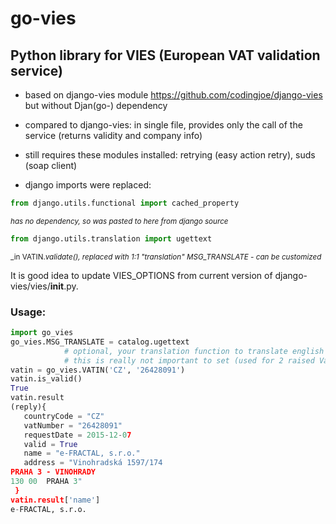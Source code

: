 # go-vies
## Python library for VIES (European VAT validation service)

- based on django-vies module https://github.com/codingjoe/django-vies but without Djan(go-) dependency
- compared to django-vies: in single file, provides only the call of the service (returns validity and company info)

- still requires these modules installed: retrying (easy action retry), suds (soap client)
- django imports were replaced:
```python
from django.utils.functional import cached_property
```
<sup>_has no dependency, so was pasted to here from django source_</sup>
```python
from django.utils.translation import ugettext
```
<sup>_in VATIN._validate(), replaced with 1:1 "translation" MSG_TRANSLATE - can be customized_</sup>

It is good idea to update VIES_OPTIONS from current version of django-vies/vies/__init__.py.

### Usage:
```python
import go_vies
go_vies.MSG_TRANSLATE = catalog.ugettext
            # optional, your translation function to translate english messages to current locale
            # this is really not important to set (used for 2 raised ValueError messages only)
vatin = go_vies.VATIN('CZ', '26428091')
vatin.is_valid()
True
vatin.result
(reply){
   countryCode = "CZ"
   vatNumber = "26428091"
   requestDate = 2015-12-07
   valid = True
   name = "e-FRACTAL, s.r.o."
   address = "Vinohradská 1597/174
PRAHA 3 - VINOHRADY
130 00  PRAHA 3"
 }
vatin.result['name']
e-FRACTAL, s.r.o.
```
